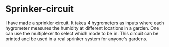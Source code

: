 # Sprinker-circuit
I have made a sprinkler circuit. It takes 4 hygrometers as inputs where each hygrometer measures the humidity at different locations in a garden.
One can use the multiplexer to select which mode to be in. 
This circuit can be printed and be used in a real sprinker system for anyone's gardens. 
